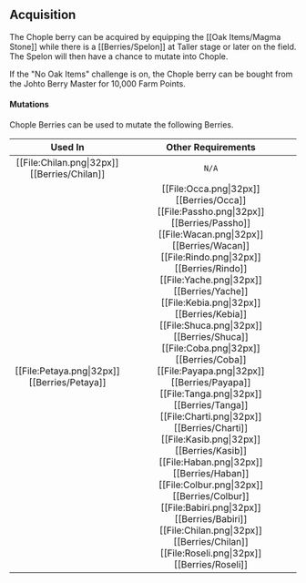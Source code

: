 ## Acquisition

The Chople berry can be acquired by equipping the [[Oak Items/Magma Stone]] while there is a [[Berries/Spelon]] at Taller stage or later on the field. The Spelon will then have a chance to mutate into Chople.

If the "No Oak Items" challenge is on, the Chople berry can be bought from the Johto Berry Master for 10,000 Farm Points.

#### Mutations
Chople Berries can be used to mutate the following Berries.

| Used In                                       | Other Requirements |
| :---:                                         | :---: |
| [[File:Chilan.png\|32px]] [[Berries/Chilan]] | `N/A`
| [[File:Petaya.png\|32px]] [[Berries/Petaya]]  | [[File:Occa.png\|32px]] [[Berries/Occa]] [[File:Passho.png\|32px]] [[Berries/Passho]] [[File:Wacan.png\|32px]] [[Berries/Wacan]] [[File:Rindo.png\|32px]] [[Berries/Rindo]] [[File:Yache.png\|32px]] [[Berries/Yache]] [[File:Kebia.png\|32px]] [[Berries/Kebia]] [[File:Shuca.png\|32px]] [[Berries/Shuca]] [[File:Coba.png\|32px]] [[Berries/Coba]] [[File:Payapa.png\|32px]] [[Berries/Payapa]] [[File:Tanga.png\|32px]] [[Berries/Tanga]] [[File:Charti.png\|32px]] [[Berries/Charti]] [[File:Kasib.png\|32px]] [[Berries/Kasib]] [[File:Haban.png\|32px]] [[Berries/Haban]] [[File:Colbur.png\|32px]] [[Berries/Colbur]] [[File:Babiri.png\|32px]] [[Berries/Babiri]] [[File:Chilan.png\|32px]] [[Berries/Chilan]] [[File:Roseli.png\|32px]] [[Berries/Roseli]] |